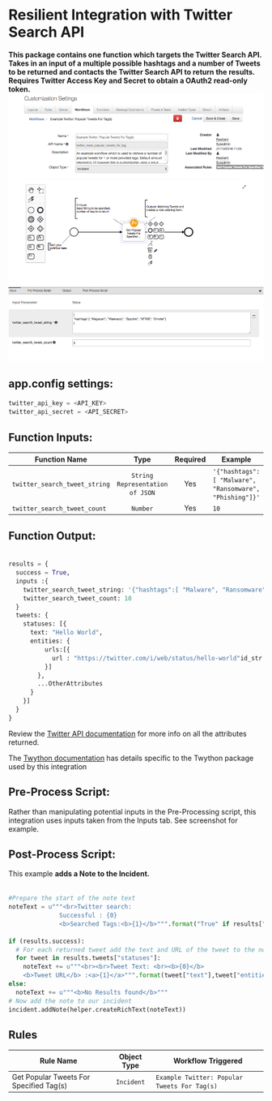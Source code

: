 # Resilient Integration with Twitter Search API
**This package contains one function which targets the Twitter Search API. Takes in an input of a multiple possible hashtags and a number of Tweets to be returned and contacts the Twitter Search API to return the results. Requires Twitter Access Key and Secret to obtain a OAuth2 read-only token.**
 ![screenshot](./screenshots/1.png)


## app.config settings:
```python
twitter_api_key = <API_KEY>
twitter_api_secret = <API_SECRET>
```

## Function Inputs:
| Function Name | Type | Required | Example |
| ------------- | :--: | :-------:| ------- |
| `twitter_search_tweet_string` | `String Representation of JSON` | Yes | `'{"hashtags":[ "Malware", "Ransomware", "Phishing"]}'` |
| `twitter_search_tweet_count` | `Number` | Yes | `10` |


## Function Output:
```python

results = {
  success = True,
  inputs :{
    twitter_search_tweet_string: '{"hashtags":[ "Malware", "Ransomware", "Phishing"]}',
    twitter_search_tweet_count: 10
  }
  tweets: {
    statuses: [{
      text: "Hello World",
      entities: {
          urls:[{
            url : "https://twitter.com/i/web/status/hello-world"id_str
          }]
        },
        ...OtherAttributes
      }
    }]
  }
}

```


Review the [Twitter API documentation](https://developer.twitter.com/en/docs/tweets/search/api-reference/get-search-tweets.html) for more info on all the attributes returned.

The [Twython documentation](https://twython.readthedocs.io/en/latest/) has details specific to the Twython package used by this integration



## Pre-Process Script:
Rather than manipulating potential inputs in the Pre-Processing script, this integration uses inputs taken from the Inputs tab. See screenshot for example.


## Post-Process Script:
This example **adds a Note to the Incident.**
```python

#Prepare the start of the note text
noteText = u"""<br>Twitter search: 
              Successful : {0}
              <b>Searched Tags:<b>{1}</b>""".format("True" if results["success"] is True else False, results["inputs"]["twitter_search_tweet_string"])

if (results.success):
  # For each returned tweet add the text and URL of the tweet to the noteText
  for tweet in results.tweets["statuses"]:
    noteText += u"""<br><br>Tweet Text: <br><b>{0}</b>
    <b>Tweet URL</b> :<a>{1}</a>""".format(tweet["text"],tweet["entities"]["urls"][0]["url"]) 
else:
  noteText += u"""<b>No Results found</b>"""
# Now add the note to our incident
incident.addNote(helper.createRichText(noteText))
```

## Rules
| Rule Name | Object Type | Workflow Triggered |
| --------- | :---------: | ------------------ |
| Get Popular Tweets For Specified Tag(s) | `Incident` | `Example Twitter: Popular Tweets For Tag(s)` |

